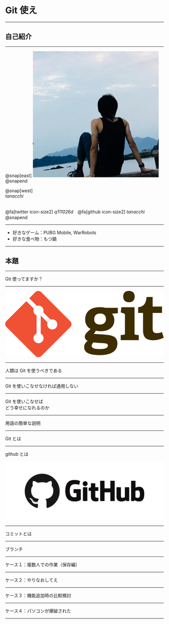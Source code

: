 # Git 使え

---

## 自己紹介

---

@snap[east]
<img src="rogue_game/assets/tanacchi.jpeg" />
@snapend

@snap[west]
<br>
*tanacchi* <br><br>

@fa[twitter icon-size2] *q111026d*　@fa[github  icon-size2] *tanacchi*  
@snapend

---

* 好きなゲーム：PUBG Mobile, WarRobots
* 好きな食べ物：もつ鍋

---

## 本題

---

Git 使ってますか？

---

<img src="ltx-2/assets/git.png" />

---

人類は Git を使うべきである

---

Git を使いこなせなければ通用しない

---

Git を使いこなせば  
どう幸せになれるのか

---

用語の簡単な説明

---

Git とは

---

github とは

<img src="ltx-2/assets/github.png" />

---

コミットとは

---

ブランチ

---

ケース１：複数人での作業（保存編）

---

ケース２：やりなおしてえ

---

ケース３：機能追加時の比較検討

---

ケース４：パソコンが爆破された

---
